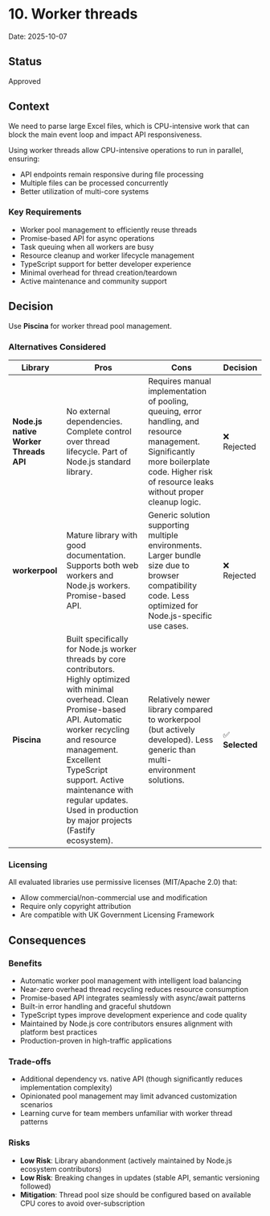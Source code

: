 # 10. Worker threads

Date: 2025-10-07

## Status

Approved

## Context

We need to parse large Excel files, which is CPU-intensive work that can block the main event loop and impact API responsiveness.

Using worker threads allow CPU-intensive operations to run in parallel, ensuring:

- API endpoints remain responsive during file processing
- Multiple files can be processed concurrently
- Better utilization of multi-core systems

### Key Requirements

- Worker pool management to efficiently reuse threads
- Promise-based API for async operations
- Task queuing when all workers are busy
- Resource cleanup and worker lifecycle management
- TypeScript support for better developer experience
- Minimal overhead for thread creation/teardown
- Active maintenance and community support

## Decision

Use **Piscina** for worker thread pool management.

### Alternatives Considered

| Library                               | Pros                                                                                                                                                                                                                                                                                                                      | Cons                                                                                                                                                                                          | Decision        |
| ------------------------------------- | ------------------------------------------------------------------------------------------------------------------------------------------------------------------------------------------------------------------------------------------------------------------------------------------------------------------------- | --------------------------------------------------------------------------------------------------------------------------------------------------------------------------------------------- | --------------- |
| **Node.js native Worker Threads API** | No external dependencies. Complete control over thread lifecycle. Part of Node.js standard library.                                                                                                                                                                                                                       | Requires manual implementation of pooling, queuing, error handling, and resource management. Significantly more boilerplate code. Higher risk of resource leaks without proper cleanup logic. | ❌ Rejected     |
| **workerpool**                        | Mature library with good documentation. Supports both web workers and Node.js workers. Promise-based API.                                                                                                                                                                                                                 | Generic solution supporting multiple environments. Larger bundle size due to browser compatibility code. Less optimized for Node.js-specific use cases.                                       | ❌ Rejected     |
| **Piscina**                           | Built specifically for Node.js worker threads by core contributors. Highly optimized with minimal overhead. Clean Promise-based API. Automatic worker recycling and resource management. Excellent TypeScript support. Active maintenance with regular updates. Used in production by major projects (Fastify ecosystem). | Relatively newer library compared to workerpool (but actively developed). Less generic than multi-environment solutions.                                                                      | ✅ **Selected** |

### Licensing

All evaluated libraries use permissive licenses (MIT/Apache 2.0) that:

- Allow commercial/non-commercial use and modification
- Require only copyright attribution
- Are compatible with UK Government Licensing Framework

## Consequences

### Benefits

- Automatic worker pool management with intelligent load balancing
- Near-zero overhead thread recycling reduces resource consumption
- Promise-based API integrates seamlessly with async/await patterns
- Built-in error handling and graceful shutdown
- TypeScript types improve development experience and code quality
- Maintained by Node.js core contributors ensures alignment with platform best practices
- Production-proven in high-traffic applications

### Trade-offs

- Additional dependency vs. native API (though significantly reduces implementation complexity)
- Opinionated pool management may limit advanced customization scenarios
- Learning curve for team members unfamiliar with worker thread patterns

### Risks

- **Low Risk**: Library abandonment (actively maintained by Node.js ecosystem contributors)
- **Low Risk**: Breaking changes in updates (stable API, semantic versioning followed)
- **Mitigation**: Thread pool size should be configured based on available CPU cores to avoid over-subscription
